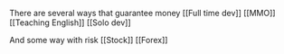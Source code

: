 There are several ways that guarantee money
[[Full time dev]]
[[MMO]]
[[Teaching English]]
[[Solo dev]]

And some way with risk
[[Stock]]
[[Forex]]